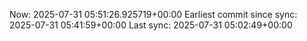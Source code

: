 Now: 2025-07-31 05:51:26.925719+00:00 Earliest commit since sync: 2025-07-31 05:41:59+00:00 Last sync: 2025-07-31 05:02:49+00:00

